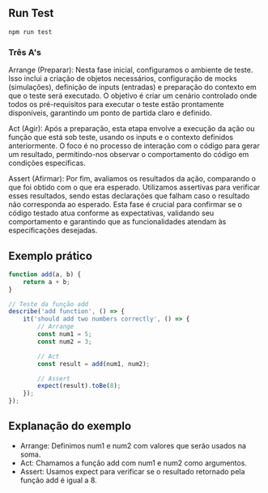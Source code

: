 ## Run Test

```
npm run test
```

### Três A's
Arrange (Preparar): Nesta fase inicial, configuramos o ambiente de teste. Isso inclui a criação de objetos necessários, configuração de mocks (simulações), definição de inputs (entradas) e preparação do contexto em que o teste será executado. O objetivo é criar um cenário controlado onde todos os pré-requisitos para executar o teste estão prontamente disponíveis, garantindo um ponto de partida claro e definido.

Act (Agir): Após a preparação, esta etapa envolve a execução da ação ou função que está sob teste, usando os inputs e o contexto definidos anteriormente. O foco é no processo de interação com o código para gerar um resultado, permitindo-nos observar o comportamento do código em condições específicas.

Assert (Afirmar): Por fim, avaliamos os resultados da ação, comparando o que foi obtido com o que era esperado. Utilizamos assertivas para verificar esses resultados, sendo estas declarações que falham caso o resultado não corresponda ao esperado. Esta fase é crucial para confirmar se o código testado atua conforme as expectativas, validando seu comportamento e garantindo que as funcionalidades atendam às especificações desejadas.

## Exemplo prático
```js
function add(a, b) {
    return a + b;
}

// Teste da função add
describe('add function', () => {
    it('should add two numbers correctly', () => {
        // Arrange
        const num1 = 5;
        const num2 = 3;

        // Act
        const result = add(num1, num2);

        // Assert
        expect(result).toBe(8);
    });
});

```

## Explanação do exemplo
- Arrange: Definimos num1 e num2 com valores que serão usados na soma.
- Act: Chamamos a função add com num1 e num2 como argumentos.
- Assert: Usamos expect para verificar se o resultado retornado pela função add é igual a 8.